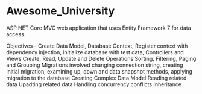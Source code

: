 # Awesome_University
ASP.NET Core MVC web application that uses Entity Framework 7 for data access.

Objectives -
Create Data Model, Database Context, Register context with dependency injection, initialize database with test data, Controllers and Views 
Create, Read, Update and Delete Operations
Sorting, Filtering, Paging and Grouping
Migrations involved changing connection string, creating initial migration, examining up, down and data snapshot methods, applying migration to the database
Creating Complex Data Model
Reading related data
Upadting related data
Handling concurrency conflicts
Inheritance



